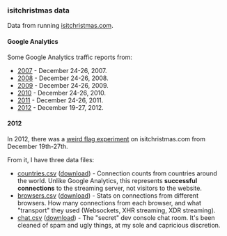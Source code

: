 ### isitchristmas data

Data from running [isitchristmas.com](http://isitchristmas.com).

#### Google Analytics

Some Google Analytics traffic reports from:

* [2007](http://isitchristmas.github.io/data/google-analytics/2007.pdf) - December 24-26, 2007.
* [2008](http://isitchristmas.github.io/data/google-analytics/2007.pdf) - December 24-26, 2008.
* [2009](http://isitchristmas.github.io/data/google-analytics/2007.pdf) - December 24-26, 2009.
* [2010](http://isitchristmas.github.io/data/google-analytics/2007.pdf) - December 24-26, 2010.
* [2011](http://isitchristmas.github.io/data/google-analytics/2007.pdf) - December 24-26, 2011.
* [2012](http://isitchristmas.github.io/data/google-analytics/2007.pdf) - December 19-27, 2012.

#### 2012

In 2012, there was a [weird flag experiment](https://konklone.com/post/isitchristmas-dot-com-2012) on isitchristmas.com from December 19th-27th.

From it, I have three data files:

* [countries.csv](2012/countries.csv) ([download](http://isitchristmas.github.io/data/2012/countries.csv)) - Connection counts from countries around the world. Unlike Google Analytics, this represents **successful connections** to the streaming server, not visitors to the website.
* [browsers.csv](2012/browsers.csv) ([download](http://isitchristmas.github.io/data/2012/browsers.csv)) - Stats on connections from different browsers. How many connections from each browser, and what "transport" they used (Websockets, XHR streaming, XDR streaming).
* [chat.csv](2012/chat.csv) ([download](http://isitchristmas.github.io/data/2012/chat.csv)) - The "secret" dev console chat room. It's been cleaned of spam and ugly things, at my sole and capricious discretion. 
